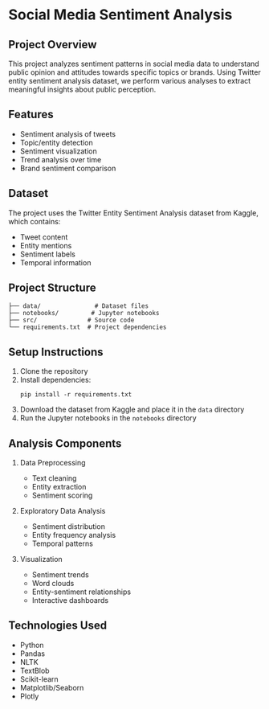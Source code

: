 # Social Media Sentiment Analysis

## Project Overview
This project analyzes sentiment patterns in social media data to understand public opinion and attitudes towards specific topics or brands. Using Twitter entity sentiment analysis dataset, we perform various analyses to extract meaningful insights about public perception.

## Features
- Sentiment analysis of tweets
- Topic/entity detection
- Sentiment visualization
- Trend analysis over time
- Brand sentiment comparison

## Dataset
The project uses the Twitter Entity Sentiment Analysis dataset from Kaggle, which contains:
- Tweet content
- Entity mentions
- Sentiment labels
- Temporal information

## Project Structure
```
├── data/               # Dataset files
├── notebooks/         # Jupyter notebooks
├── src/              # Source code
└── requirements.txt  # Project dependencies
```

## Setup Instructions
1. Clone the repository
2. Install dependencies:
   ```
   pip install -r requirements.txt
   ```
3. Download the dataset from Kaggle and place it in the `data` directory
4. Run the Jupyter notebooks in the `notebooks` directory

## Analysis Components
1. Data Preprocessing
   - Text cleaning
   - Entity extraction
   - Sentiment scoring

2. Exploratory Data Analysis
   - Sentiment distribution
   - Entity frequency analysis
   - Temporal patterns

3. Visualization
   - Sentiment trends
   - Word clouds
   - Entity-sentiment relationships
   - Interactive dashboards

## Technologies Used
- Python
- Pandas
- NLTK
- TextBlob
- Scikit-learn
- Matplotlib/Seaborn
- Plotly
